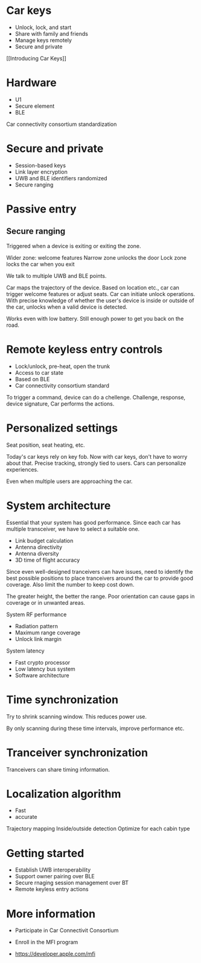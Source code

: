 # Car keys
* Unlock, lock, and start
* Share with family and friends
* Manage keys remotely
* Secure and private

[[Introducing Car Keys]]

# Hardware
* U1
* Secure element
* BLE

Car connectivity consortium standardization

# Secure and private
* Session-based keys
* Link layer encryption
* UWB and BLE identifiers randomized
* Secure ranging





# Passive entry
## Secure ranging
Triggered when a device is exiting or exiting the zone.

Wider zone: welcome features
Narrow zone unlocks the door
Lock zone locks the car when you exit

We talk to multiple UWB and BLE points.  

Car maps the trajectory of the device.  Based on location etc., car can trigger welcome features or adjust seats.  Car can initiate unlock operations.  With precise knowledge of whether the user's device is inside or outside of the car, unlocks when a valid device is detected.

Works even with low battery.  Still enough power to get you back on the road.
# Remote keyless entry controls
* Lock/unlock, pre-heat, open the trunk
* Access to car state
* Based on BLE
* Car connectivity consortium standard

To trigger a command, device can do a chellenge.  Challenge, response, device signature, Car performs the actions.

# Personalized settings
Seat position, seat heating, etc.  

Today's car keys rely on key fob.  Now with car keys, don't have to worry about that.  Precise tracking, strongly tied to users.  Cars can personalize experiences.

Even when multiple users are approaching the car.

# System architecture
Essential that your system has good performance.  Since each car has multiple transceiver, we have to select a suitable one.
* Link budget calculation
* Antenna directivity
* Antenna diversity
* 3D time of flight accuracy

Since even well-designed tranceivers can have issues, need to identify the best possible positions to place tranceivers around the car to provide good coverage.  Also limit the number to keep cost down.

The greater height, the better the range.  Poor orientation can cause gaps in coverage or in unwanted areas.

System RF performance
* Radiation pattern
* Maximum range coverage
* Unlock link margin

System latency
* Fast crypto processor
* Low latency bus system
* Software architecture


# Time synchronization
Try to shrink scanning window.  This reduces power use.

By only scanning during these time intervals, improve performance etc.  

# Tranceiver synchronization
Tranceivers can share timing information.  

# Localization algorithm
* Fast
* accurate

Trajectory mapping
Inside/outside detection
Optimize for each cabin type

# Getting started
* Establish UWB interoperability
* Support owner pairing over BLE
* Secure rnaging session management over BT
* Remote keyless entry actions

# More information
* Participate in Car Connectivit Consortium
* Enroll in the MFI program

* https://developer.apple.com/mfi




